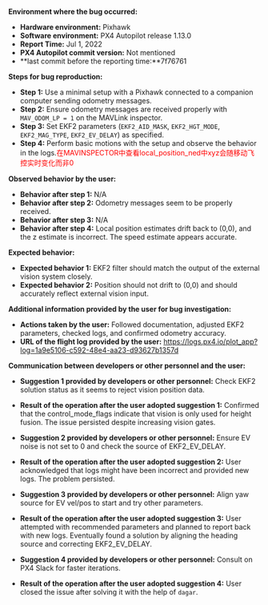 **Environment where the bug occurred:**

- **Hardware environment:** Pixhawk
- **Software environment:** PX4 Autopilot release 1.13.0
- **Report Time:** Jul 1, 2022
- **PX4 Autopilot commit version:** Not mentioned
- **last commit before the reporting time:**7f76761

**Steps for bug reproduction:**

- **Step 1:** Use a minimal setup with a Pixhawk connected to a companion computer sending odometry messages.
- **Step 2:** Ensure odometry messages are received properly with `MAV_ODOM_LP = 1` on the MAVLink inspector.
- **Step 3:** Set EKF2 parameters (`EKF2_AID_MASK`, `EKF2_HGT_MODE`, `EKF2_MAG_TYPE`, `EKF2_EV_DELAY`) as specified.
- **Step 4:** Perform basic motions with the setup and observe the behavior in the logs.<font color='red'>在MAVINSPECTOR中查看local_position_ned中xyz会随移动飞控实时变化而非0</font>

**Observed behavior by the user:**

- **Behavior after step 1:** N/A
- **Behavior after step 2:** Odometry messages seem to be properly received.
- **Behavior after step 3:** N/A
- **Behavior after step 4:** Local position estimates drift back to (0,0), and the z estimate is incorrect. The speed estimate appears accurate.

**Expected behavior:**

- **Expected behavior 1:** EKF2 filter should match the output of the external vision system closely.
- **Expected behavior 2:** Position should not drift to (0,0) and should accurately reflect external vision input.

**Additional information provided by the user for bug investigation:**

- **Actions taken by the user:** Followed documentation, adjusted EKF2 parameters, checked logs, and confirmed odometry accuracy.
- **URL of the flight log provided by the user:** https://logs.px4.io/plot_app?log=1a9e5106-c592-48e4-aa23-d93627b1357d

**Communication between developers or other personnel and the user:**

- **Suggestion 1 provided by developers or other personnel:** Check EKF2 solution status as it seems to reject vision position data.
- **Result of the operation after the user adopted suggestion 1:** Confirmed that the control_mode_flags indicate that vision is only used for height fusion. The issue persisted despite increasing vision gates.
  
- **Suggestion 2 provided by developers or other personnel:** Ensure EV noise is not set to 0 and check the source of EKF2_EV_DELAY.
- **Result of the operation after the user adopted suggestion 2:** User acknowledged that logs might have been incorrect and provided new logs. The problem persisted.

- **Suggestion 3 provided by developers or other personnel:** Align yaw source for EV vel/pos to start and try other parameters.
- **Result of the operation after the user adopted suggestion 3:** User attempted with recommended parameters and planned to report back with new logs. Eventually found a solution by aligning the heading source and correcting EKF2_EV_DELAY.

- **Suggestion 4 provided by developers or other personnel:** Consult on PX4 Slack for faster iterations.
- **Result of the operation after the user adopted suggestion 4:** User closed the issue after solving it with the help of `dagar`.

    
